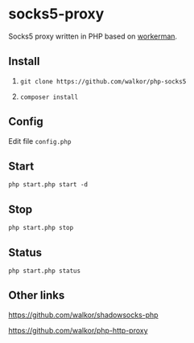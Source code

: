 # socks5-proxy
Socks5 proxy written in PHP based on [workerman](https://github.com/walkor/Workerman).

## Install
1. ```git clone https://github.com/walkor/php-socks5```

2. ```composer install```

## Config
Edit file ```config.php```

## Start
```php start.php start -d```

## Stop
```php start.php stop```

## Status
```php start.php status```

## Other links
https://github.com/walkor/shadowsocks-php

https://github.com/walkor/php-http-proxy
